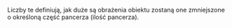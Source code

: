 Liczby te definiują, jak duże są obrażenia obiektu zostaną one zmniejszone o określoną część pancerza (ilość pancerza).